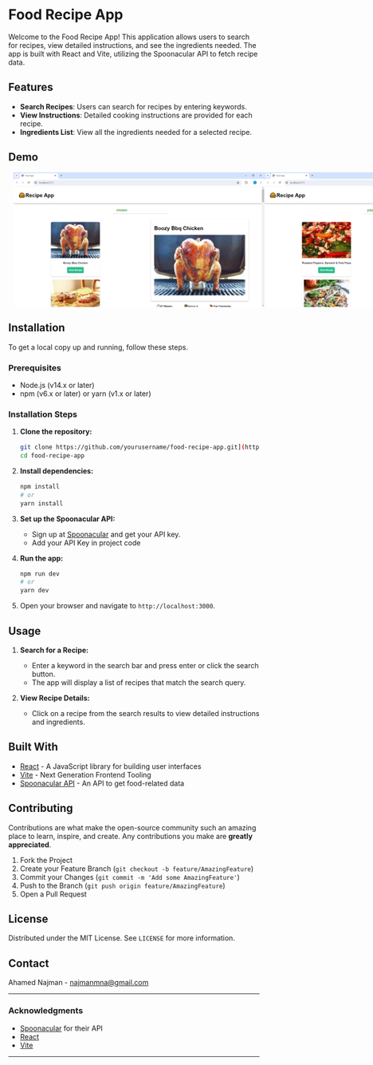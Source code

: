 # Food Recipe App

Welcome to the Food Recipe App! This application allows users to search for recipes, view detailed instructions, and see the ingredients needed. The app is built with React and Vite, utilizing the Spoonacular API to fetch recipe data.

## Features

- **Search Recipes**: Users can search for recipes by entering keywords.
- **View Instructions**: Detailed cooking instructions are provided for each recipe.
- **Ingredients List**: View all the ingredients needed for a selected recipe.

## Demo

<div style="display: flex;">
        <img src="foodapp/images/Food App - Google Chrome 13_06_2024 4_35_37 pm.png" alt="Image 2" style="flex: 1; margin-left: 10px;">

   <img src="foodapp/images/Food App - Google Chrome 13_06_2024 4_34_53 pm.png" alt="Image 1" style="flex: 1; margin-right: 10px;">
    <img src="foodapp/images/Food App - Google Chrome 13_06_2024 4_35_01 pm.png" alt="Image 2" style="flex: 1; margin-left: 10px;">
    <img src="foodapp/images/Food App - Google Chrome 13_06_2024 4_35_11 pm.png" alt="Image 1" style="flex: 1; margin-right: 10px;">
</div>

## Installation

To get a local copy up and running, follow these steps.

### Prerequisites

- Node.js (v14.x or later)
- npm (v6.x or later) or yarn (v1.x or later)

### Installation Steps

1. **Clone the repository:**
   ```sh
   git clone https://github.com/yourusername/food-recipe-app.git](https://github.com/najmanmna/Food-Recipe-App.git
   cd food-recipe-app
   ```

2. **Install dependencies:**
   ```sh
   npm install
   # or
   yarn install
   ```

3. **Set up the Spoonacular API:**

   - Sign up at [Spoonacular](https://spoonacular.com/food-api) and get your API key.
   - Add your API Key in project code

4. **Run the app:**
   ```sh
   npm run dev
   # or
   yarn dev
   ```

5. Open your browser and navigate to `http://localhost:3000`.

## Usage

1. **Search for a Recipe:**
   - Enter a keyword in the search bar and press enter or click the search button.
   - The app will display a list of recipes that match the search query.

2. **View Recipe Details:**
   - Click on a recipe from the search results to view detailed instructions and ingredients.

## Built With

- [React](https://reactjs.org/) - A JavaScript library for building user interfaces
- [Vite](https://vitejs.dev/) - Next Generation Frontend Tooling
- [Spoonacular API](https://spoonacular.com/food-api) - An API to get food-related data

## Contributing

Contributions are what make the open-source community such an amazing place to learn, inspire, and create. Any contributions you make are **greatly appreciated**.

1. Fork the Project
2. Create your Feature Branch (`git checkout -b feature/AmazingFeature`)
3. Commit your Changes (`git commit -m 'Add some AmazingFeature'`)
4. Push to the Branch (`git push origin feature/AmazingFeature`)
5. Open a Pull Request

## License

Distributed under the MIT License. See `LICENSE` for more information.

## Contact

Ahamed Najman - najmanmna@gmail.com

---

### Acknowledgments

- [Spoonacular](https://spoonacular.com/food-api) for their API
- [React](https://reactjs.org/)
- [Vite](https://vitejs.dev/)

---
